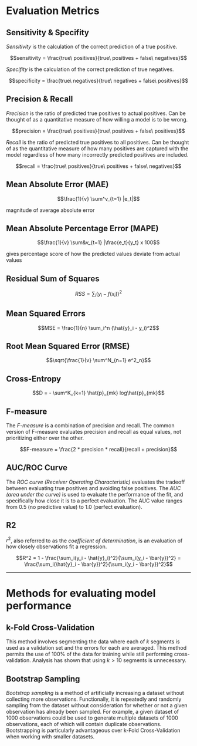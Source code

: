 # Evaluation Metrics

## Sensitivity & Specifity

_Sensitivity_ is the calculation of the correct prediction of a true positive.

$$sensitivity = \frac{true\ positives}{true\ positives + false\ negatives}$$

_Specifity_ is the calculation of the correct prediction of true negatives.

$$specificity = \frac{true\ negatives}{true\ negatives + false\ positives}$$

## Precision & Recall

_Precision_ is the ratio of predicted true positives to actual positives. Can be thought of as a quantitative measure of how willing a model is to be wrong.

$$precision = \frac{true\ positives}{true\ positives + false\ positives}$$

_Recall_ is the ratio of predicted true positives to all positives. Can be thought of as the quantitative measure of how many positives are captured with the model regardless of how many incorrectly predicted positives are included.

$$recall = \frac{true\ positives}{true\ positives + false\ negatives}$$

## Mean Absolute Error (MAE)

$$\frac{1}{v} \sum^v_{t=1} |e_t|$$

magnitude of average absolute error

## Mean Absolute Percentage Error (MAPE)

$$\frac{1}{v} \sum&v_{t=1} |\frac{e_t}{y_t} x 100$$

gives percentage score of how the predicted values deviate from actual values

## Residual Sum of Squares

$$RSS = \sum_i (y_i - f(x_i))^2$$

## Mean Squared Errors

$$MSE = \frac{1}{n} \sum_i^n (\hat{y}_i - y_i)^2$$

## Root Mean Squared Error (RMSE)

$$\sqrt{\frac{1}{v} \sum^N_{n=1} e^2_n}$$

## Cross-Entropy

$$D = - \sum^K_{k=1} \hat{p}_{mk} log\hat{p}_{mk}$$

## F-measure

The _F-measure_ is a combination of precision and recall. The common version of F-measure evaluates precision and recall as equal values, not prioritizing either over the other.

$$F-measure = \frac{2 * precision * recall}{recall + precision}$$

## AUC/ROC Curve

The _ROC curve (Receiver Operating Characteristic)_ evaluates the tradeoff between evaluating true positives and avoiding false positives. The _AUC (area under the curve)_ is used to evaluate the performance of the fit, and specifically how close it is to a perfect evaluation. The AUC value ranges from 0.5 (no predictive value) to 1.0 (perfect evaluation).

## R2

$r^2$, also referred to as the _coefficient of determination_, is an evaluation of how closely observations fit a regression.

$$R^2 = 1 - \frac{\sum_i(y_i - \hat{y}_i)^2}{\sum_i(y_i - \bar{y})^2} = \frac{\sum_i(\hat{y}_i - \bar{y})^2}{\sum_i(y_i - \bar{y})^2}$$

___

# Methods for evaluating model performance

## k-Fold Cross-Validation

This method involves segmenting the data where each of $k$ segments is used as a validation set and the errors for each are averaged. This method permits the use of 100% of the data for training while still performing cross-validation. Analysis has shown that using $k > 10$ segments is unnecessary.

## Bootstrap Sampling

_Bootstrap sampling_ is a method of artificially increasing a dataset without collecting more observations. Functionally, it is repeatedly and randomly sampling from the dataset without consideration for whether or not a given observation has already been sampled. For example, a given dataset of 1000 observations could be used to generate multiple datasets of 1000 observations, each of which will contain duplicate observations. Bootstrapping is particularly advantageous over k-Fold Cross-Validation when working with smaller datasets.